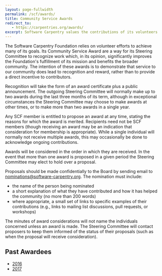 ```yaml
---
layout: page-fullwidth
permalink: /scf/awards/
title: Community Service Awards
redirect_to:
   - https://carpentries.org/awards/
excerpt: Software Carpentry values the contributions of its volunteers and seeks to recognize outstanding effort 
---
```


The Software Carpentry Foundation relies on volunteer efforts to
achieve many of its goals. Its Community Service Award are a way for
its Steering Committee to recognize work which, in its opinion,
significantly improves the Foundation's fulfillment of its mission and
benefits the broader community. The intention of these awards is to
demonstrate that service to our community does lead to recognition and
reward, rather than to provide a direct incentive to contributors.

Recognition will take the form of an award certificate plus a public
announcement.  The outgoing Steering Committee will normally make up
to two awards during the last three months of its term, although in
exceptional circumstances the Steering Committee may choose to make
awards at other times, or to make more than two awards in a single
year.

Any SCF member is entitled to propose an award at any time, stating
the reasons for which the award is merited.  Recipients need not be
SCF members (though receiving an award may be an indication that
consideration for membership is appropriate).  While a single
individual will normally not receive multiple awards, this may
occasionally be done to acknowledge ongoing contributions.

Awards will be considered in the order in which they are received.  In
the event that more than one award is proposed in a given period the
Steering Committee may elect to hold over a proposal.

Proposals should be made confidentially to the Board by sending email to
[nominations@software-carpentry.org](mailto:nominations@software-carpentry.org).
The nomination must include:

*   the name of the person being nominated
*   a short explanation of what they have contributed
    and how it has helped the community
    (no more than 200 words)
*   where appropriate, a small set of links
    to specific examples of their contributions
    (e.g., links to mailing list discussions, pull requests, or workshops)

The minutes of award considerations will not name the individuals
concerned unless an award is made. The Steering Committee will contact
proposers to keep them informed of the status of their proposals (such
as when the proposal will receive consideration).

## Past Awardees

* [2016](https://software-carpentry.org/blog/2016/12/community-service-awards.html)
* [2017](https://software-carpentry.org/blog/2017/12/csa-awarded.html)
